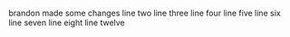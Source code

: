 
brandon made some changes
line two
line three
line four
line five
line six
line seven
line eight
line twelve



